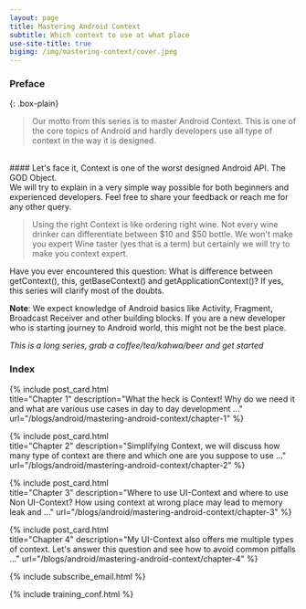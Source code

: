 ```yaml
---
layout: page
title: Mastering Android Context
subtitle: Which context to use at what place
use-site-title: true
bigimg: /img/mastering-context/cover.jpeg
---
```


### Preface 

{: .box-plain}
>Our motto from this series is to master Android Context. This is one of the core topics of Android and hardly developers use all type of context in the way it is designed. 
<br/>
#### Let's face it, Context is one of the worst designed Android API. The GOD Object.<br/>
We will try to explain in a very simple way possible for both beginners and experienced developers. Feel free to share your feedback or reach me for any other query.

>Using the right Context is like ordering right wine. Not every wine drinker can differentiate between $10 and $50 bottle. We won't make you expert Wine taster (yes that is a term) but certainly we will try to make you context expert.

Have you ever encountered this question: What is difference between getContext(), this, getBaseContext() and getApplicationContext()? If yes, this series will clarify most of the doubts.

**Note**: We expect knowledge of Android basics like Activity, Fragment, Broadcast Receiver and other building blocks. If you are a new developer who is starting journey to Android world, this might not be the best place.

*This is a long series, grab a coffee/tea/kahwa/beer and get started*

### Index

{% include post_card.html 	
title="Chapter 1" 
description="What the heck is Context! Why do we need it and what are various use cases in day to day development ..."
url="/blogs/android/mastering-android-context/chapter-1"
%}

{% include post_card.html 	
title="Chapter 2" 
description="Simplifying Context, we will discuss how many type of context are there and which one are you suppose to use ..."
url="/blogs/android/mastering-android-context/chapter-2"
%}

{% include post_card.html 	
title="Chapter 3" 
description="Where to use UI-Context and where to use Non UI-Context? How using context at wrong place may lead to memory leak and ..."
url="/blogs/android/mastering-android-context/chapter-3"
%}

{% include post_card.html 	
title="Chapter 4" 
description="My UI-Context also offers me multiple types of context. Let's answer this question and see how to avoid common pitfalls ..."
url="/blogs/android/mastering-android-context/chapter-4"
%}

{% include subscribe_email.html %}

{% include training_conf.html %}
